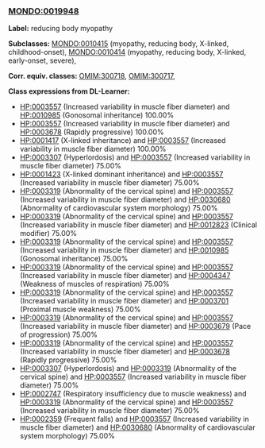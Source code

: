 
### [MONDO:0019948](http://purl.obolibrary.org/obo/MONDO_0019948)
**Label:** reducing body myopathy

**Subclasses:** [MONDO:0010415](http://purl.obolibrary.org/obo/MONDO_0010415) (myopathy, reducing body, X-linked, childhood-onset), [MONDO:0010414](http://purl.obolibrary.org/obo/MONDO_0010414) (myopathy, reducing body, X-linked, early-onset, severe), 

**Corr. equiv. classes:** [OMIM:300718](http://purl.obolibrary.org/obo/OMIM_300718), [OMIM:300717](http://purl.obolibrary.org/obo/OMIM_300717), 

**Class expressions from DL-Learner:**

- [HP:0003557](http://purl.obolibrary.org/obo/HP_0003557) (Increased variability in muscle fiber diameter) and [HP:0010985](http://purl.obolibrary.org/obo/HP_0010985) (Gonosomal inheritance) 100.00%
- [HP:0003557](http://purl.obolibrary.org/obo/HP_0003557) (Increased variability in muscle fiber diameter) and [HP:0003678](http://purl.obolibrary.org/obo/HP_0003678) (Rapidly progressive) 100.00%
- [HP:0001417](http://purl.obolibrary.org/obo/HP_0001417) (X-linked inheritance) and [HP:0003557](http://purl.obolibrary.org/obo/HP_0003557) (Increased variability in muscle fiber diameter) 100.00%
- [HP:0003307](http://purl.obolibrary.org/obo/HP_0003307) (Hyperlordosis) and [HP:0003557](http://purl.obolibrary.org/obo/HP_0003557) (Increased variability in muscle fiber diameter) 75.00%
- [HP:0001423](http://purl.obolibrary.org/obo/HP_0001423) (X-linked dominant inheritance) and [HP:0003557](http://purl.obolibrary.org/obo/HP_0003557) (Increased variability in muscle fiber diameter) 75.00%
- [HP:0003319](http://purl.obolibrary.org/obo/HP_0003319) (Abnormality of the cervical spine) and [HP:0003557](http://purl.obolibrary.org/obo/HP_0003557) (Increased variability in muscle fiber diameter) and [HP:0030680](http://purl.obolibrary.org/obo/HP_0030680) (Abnormality of cardiovascular system morphology) 75.00%
- [HP:0003319](http://purl.obolibrary.org/obo/HP_0003319) (Abnormality of the cervical spine) and [HP:0003557](http://purl.obolibrary.org/obo/HP_0003557) (Increased variability in muscle fiber diameter) and [HP:0012823](http://purl.obolibrary.org/obo/HP_0012823) (Clinical modifier) 75.00%
- [HP:0003319](http://purl.obolibrary.org/obo/HP_0003319) (Abnormality of the cervical spine) and [HP:0003557](http://purl.obolibrary.org/obo/HP_0003557) (Increased variability in muscle fiber diameter) and [HP:0010985](http://purl.obolibrary.org/obo/HP_0010985) (Gonosomal inheritance) 75.00%
- [HP:0003319](http://purl.obolibrary.org/obo/HP_0003319) (Abnormality of the cervical spine) and [HP:0003557](http://purl.obolibrary.org/obo/HP_0003557) (Increased variability in muscle fiber diameter) and [HP:0004347](http://purl.obolibrary.org/obo/HP_0004347) (Weakness of muscles of respiration) 75.00%
- [HP:0003319](http://purl.obolibrary.org/obo/HP_0003319) (Abnormality of the cervical spine) and [HP:0003557](http://purl.obolibrary.org/obo/HP_0003557) (Increased variability in muscle fiber diameter) and [HP:0003701](http://purl.obolibrary.org/obo/HP_0003701) (Proximal muscle weakness) 75.00%
- [HP:0003319](http://purl.obolibrary.org/obo/HP_0003319) (Abnormality of the cervical spine) and [HP:0003557](http://purl.obolibrary.org/obo/HP_0003557) (Increased variability in muscle fiber diameter) and [HP:0003679](http://purl.obolibrary.org/obo/HP_0003679) (Pace of progression) 75.00%
- [HP:0003319](http://purl.obolibrary.org/obo/HP_0003319) (Abnormality of the cervical spine) and [HP:0003557](http://purl.obolibrary.org/obo/HP_0003557) (Increased variability in muscle fiber diameter) and [HP:0003678](http://purl.obolibrary.org/obo/HP_0003678) (Rapidly progressive) 75.00%
- [HP:0003307](http://purl.obolibrary.org/obo/HP_0003307) (Hyperlordosis) and [HP:0003319](http://purl.obolibrary.org/obo/HP_0003319) (Abnormality of the cervical spine) and [HP:0003557](http://purl.obolibrary.org/obo/HP_0003557) (Increased variability in muscle fiber diameter) 75.00%
- [HP:0002747](http://purl.obolibrary.org/obo/HP_0002747) (Respiratory insufficiency due to muscle weakness) and [HP:0003319](http://purl.obolibrary.org/obo/HP_0003319) (Abnormality of the cervical spine) and [HP:0003557](http://purl.obolibrary.org/obo/HP_0003557) (Increased variability in muscle fiber diameter) 75.00%
- [HP:0002359](http://purl.obolibrary.org/obo/HP_0002359) (Frequent falls) and [HP:0003557](http://purl.obolibrary.org/obo/HP_0003557) (Increased variability in muscle fiber diameter) and [HP:0030680](http://purl.obolibrary.org/obo/HP_0030680) (Abnormality of cardiovascular system morphology) 75.00%


